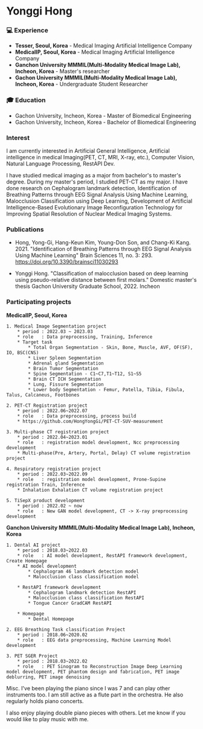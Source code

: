 # Yonggi Hong


### :computer: Experience
- **Tesser, Seoul, Korea** - Medical Imaging Artificial Intelligence Company
- **MedicalIP, Seoul, Korea** - Medical Imaging Artificial Intelligence Company
- **Ganchon University MMMIL(Multi-Modality Medical Image Lab), Incheon, Korea** - Master's researcher
- **Gachon University MMMIL(Multi-Modality Medical Image Lab), Incheon, Korea** - Undergraduate Student Researcher

### :mortar_board: Education

* Gachon University, Incheon, Korea - Master of Biomedical Engineering
* Gachon University, Incheon, Korea - Bachelor of Biomedical Engineering





### Interest
I am currently interested in Artificial General Intelligence, Artificial intelligence in medical Imaging(PET, CT, MRI, X-ray, etc.), Computer Vision, Natural Language Processing, RestAPI Dev.

I have studied medical imaging as a major from bachelor's to master's degree. During my master's period, I studied PET-CT as my major. I have done research on Cephalogram landmark detection, Identification of Breathing Patterns through EEG Signal Analysis Using Machine Learning, Malocclusion Classification using Deep Learning, Development of Artificial Intelligence-Based Evolutionary Image Reconfiguration Technology for Improving Spatial Resolution of Nuclear Medical Imaging Systems.


### Publications

* Hong, Yong-Gi, Hang-Keun Kim, Young-Don Son, and Chang-Ki Kang. 2021. "Identification of Breathing Patterns through EEG Signal Analysis Using Machine Learning" Brain Sciences 11, no. 3: 293. https://doi.org/10.3390/brainsci11030293


* Yonggi Hong. "Classification of malocclusion based on deep learning using pseudo-relative distance between first molars." Domestic master's thesis Gachon University Graduate School, 2022. Incheon 



###  Participating projects



**MedicalIP, Seoul, Korea** 
    
    1. Medical Image Segmentation project
        * period : 2022.03 ~ 2023.03
        * role   : Data preprocessing, Training, Inference
        * Target task
            * Total Organ Segmentation - Skin, Bone, Muscle, AVF, OF(SF), IO, BSC(CNS)
            * Liver Spleen Segmentation
            * Adrenal gland Segmentation
            * Brain Tumor Segmentation
            * Spine Segmentation - C1~C7,T1~T12, S1~S5
            * Brain CT ICH Segmentation 
            * Lung, Fissure Segmentation
            * Lower body Segmentation - Femur, Patella, Tibia, Fibula, Talus, Calcaneus, Footbones

    2. PET-CT Registration project
        * period : 2022.06~2022.07
        * role   : Data preprocessing, process build
        * https://github.com/HongYongGi/PET-CT-SUV-measurement
    
    3. Multi-phase CT registration project
        * period : 2022.04~2023.01
        * role   : registration model development, Ncc preprocessing development
        * Multi-phase(Pre, Artery, Portal, Delay) CT volume registration project

    4. Respiratory registration project
        * period : 2022.03~2022.09
        * role   : registration model development, Prone-Supine registration Train, Inference
        * Inhalation Exhalation CT volume registration project

    5. TiSepX product development 
        * period : 2022.02 ~ now
        * role   : New GAN model development, CT -> X-ray preprocessing development



**Ganchon University MMMIL(Multi-Modality Medical Image Lab), Incheon, Korea**

    1. Dental AI project
        * period : 2018.03~2022.03
        * role   : AI model development, RestAPI framework development, Create Homepage
        * AI model development
            * Cephalogram 46 landmark detection model
            * Malocclusion class classification model

        * RestAPI framework development
            * Cephalogram landmark detection RestAPI
            * Malocclusion class classification RestAPI
            * Tongue Cancer GradCAM RestAPI
        
        * Homepage
            * Dental Homepage
    
    2. EEG Breathing Task classification Project
        * period : 2018.06~2020.02
        * role   : EEG data preprocessing, Machine Learning Model development

    3. PET SGER Project
        * period : 2018.03~2022.02
        * role   : PET Sinogram to Reconstruction Image Deep Learning model development, PET phantom design and fabrication, PET image deblurring, PET image denoising

    
   

Misc.
I've been playing the piano since I was 7 and can play other instruments too. I am still active as a flute part in the orchestra. He also regularly holds piano concerts.

I also enjoy playing double piano pieces with others. Let me know if you would like to play music with me.


<!--
**HongYongGi/HongYongGi** is a ✨ _special_ ✨ repository because its `README.md` (this file) appears on your GitHub profile.

Here are some ideas to get you started:

- 🔭 I’m currently working on ...
- 🌱 I’m currently learning ...
- 👯 I’m looking to collaborate on ...
- 🤔 I’m looking for help with ...
- 💬 Ask me about ...
- 📫 How to reach me: ...
- 😄 Pronouns: ...
- ⚡ Fun fact: ...
-->
